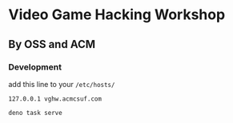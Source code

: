 # Video Game Hacking Workshop

## By OSS and ACM

### Development

add this line to your `/etc/hosts/`

```
127.0.0.1 vghw.acmcsuf.com
```

`deno task serve`
